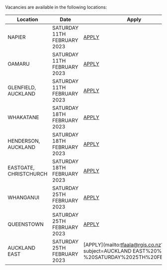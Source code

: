 Vacancies are available in the following locations:

| Location | Date | Apply |
|---|---|---|
| NAPIER | SATURDAY 11TH FEBRUARY 2023 | [APPLY](mailto:tfaala@rgis.co.nz?subject=NAPIER%20-%20SATURDAY%2011TH%20FEBRUARY) |
| OAMARU | SATURDAY 11TH FEBRUARY 2023 | [APPLY](mailto:tfaala@rgis.co.nz?subject=OAMARU%20-%20SATURDAY%2011TH%20FEBRUARY) |
| GLENFIELD, AUCKLAND | SATURDAY 11TH FEBRUARY 2023 | [APPLY](mailto:tfaala@rgis.co.nz?subject=GLENFIELD%20-%20SATURDAY%2011TH%20FEBRUARY) |
| WHAKATANE | SATURDAY 18TH FEBRUARY 2023 | [APPLY](mailto:tfaala@rgis.co.nz?subject=WHAKATANE%20-%20SATURDAY%2019TH%20FEBRUARY) |
| HENDERSON, AUCKLAND | SATURDAY 18TH FEBRUARY 2023 | [APPLY](mailto:tfaala@rgis.co.nz?subject=HENDERSON%20-%20SATURDAY%2018TH%20FEBRUARY) |
| EASTGATE, CHRISTCHURCH | SATURDAY 18TH FEBRUARY 2023 | [APPLY](mailto:tfaala@rgis.co.nz?subject=EASTGATE%20-%20SATURDAY%2018TH%20FEBRUARY) |
| WHANGANUI | SATURDAY 25TH FEBRUARY 2023 | [APPLY](mailto:tfaala@rgis.co.nz?subject=WHANGANUI%20-%20SATURDAY%2025TH%20FEBRUARY) |
| QUEENSTOWN | SATURDAY 25TH FEBRUARY 2023 | [APPLY](mailto:tfaala@rgis.co.nz?subject=QUEENSTOWN%20%20-%20SATURDAY%2025TH%20FEBRUARY) |
 AUCKLAND EAST | SATURDAY 25TH FEBRUARY 2023 | [APPLY](mailto:tfaala@rgis.co.nz?subject=AUCKLAND EAST%20%20-%20SATURDAY%2025TH%20FEBRUARY) |

